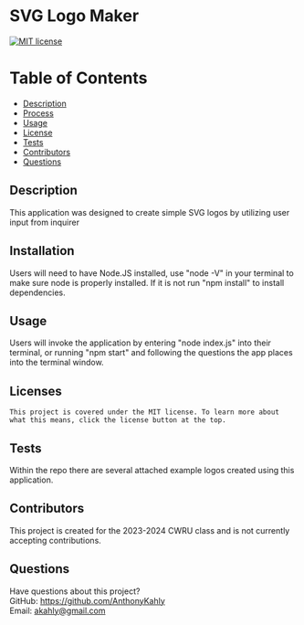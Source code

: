 # SVG Logo Maker

  [![MIT license](https://img.shields.io/badge/License-MIT-green.svg)](https://lbesson.mit-license.org/)

  # Table of Contents
  * [Description](#description)
  * [Process](#installation)
  * [Usage](#usage)
  * [License](#license)
  * [Tests](#tests)
  * [Contributors](#contributors)
  * [Questions](#questions)

  ## Description
  This application was designed to create simple SVG logos by utilizing user input from inquirer
  ## Installation
  Users will need to have Node.JS installed, use "node -V" in your terminal to make sure node is properly installed. If it is not run "npm install" to install dependencies.
  ## Usage
  Users will invoke the application by entering "node index.js" into their terminal, or running "npm start" and following the questions the app places into the terminal window.
  ## Licenses
    This project is covered under the MIT license. To learn more about what this means, click the license button at the top.
  ## Tests
  Within the repo there are several attached example logos created using this application.
  ## Contributors
  This project is created for the 2023-2024 CWRU class and is not currently accepting contributions.
  ## Questions
  Have questions about this project?  
  GitHub: https://github.com/AnthonyKahly  
  Email: akahly@gmail.com
